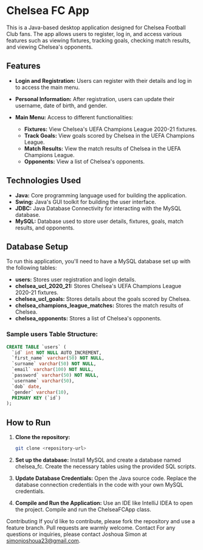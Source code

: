 # Chelsea FC App

This is a Java-based desktop application designed for Chelsea Football Club fans. The app allows users to register, log in, and access various features such as viewing fixtures, tracking goals, checking match results, and viewing Chelsea's opponents.

## Features

- **Login and Registration:** Users can register with their details and log in to access the main menu.
  
- **Personal Information:** After registration, users can update their username, date of birth, and gender.

- **Main Menu:** Access to different functionalities:
  - **Fixtures:** View Chelsea's UEFA Champions League 2020-21 fixtures.
  - **Track Goals:** View goals scored by Chelsea in the UEFA Champions League.
  - **Match Results:** View the match results of Chelsea in the UEFA Champions League.
  - **Opponents:** View a list of Chelsea's opponents.

## Technologies Used

- **Java:** Core programming language used for building the application.
- **Swing:** Java's GUI toolkit for building the user interface.
- **JDBC:** Java Database Connectivity for interacting with the MySQL database.
- **MySQL:** Database used to store user details, fixtures, goals, match results, and opponents.

## Database Setup

To run this application, you'll need to have a MySQL database set up with the following tables:

- **users:** Stores user registration and login details.
- **chelsea_ucl_2020_21:** Stores Chelsea's UEFA Champions League 2020-21 fixtures.
- **chelsea_ucl_goals:** Stores details about the goals scored by Chelsea.
- **chelsea_champions_league_matches:** Stores the match results of Chelsea.
- **chelsea_opponents:** Stores a list of Chelsea's opponents.

### Sample users Table Structure:

```sql
CREATE TABLE `users` (
  `id` int NOT NULL AUTO_INCREMENT,
  `first_name` varchar(50) NOT NULL,
  `surname` varchar(50) NOT NULL,
  `email` varchar(100) NOT NULL,
  `password` varchar(50) NOT NULL,
  `username` varchar(50),
  `dob` date,
  `gender` varchar(10),
  PRIMARY KEY (`id`)
);
 ```
## How to Run

1. **Clone the repository:**

   ```bash
   git clone <repository-url>


2. **Set up the database:**
Install MySQL and create a database named chelsea_fc.
Create the necessary tables using the provided SQL scripts.

4. **Update Database Credentials:**
Open the Java source code.
Replace the database connection credentials in the code with your own MySQL credentials.
6. **Compile and Run the Application:**
Use an IDE like IntelliJ IDEA to open the project.
Compile and run the ChelseaFCApp class.

Contributing
If you'd like to contribute, please fork the repository and use a feature branch. Pull requests are warmly welcome.
Contact
For any questions or inquiries, please contact Joshoua Simon at simonjoshoua23@gmail.com.


